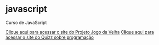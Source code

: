 # javascript
 Curso de JavaScript 

<a href="https://devlucasfernandes02.github.io/jogo-da-velha/">Clique aqui para acessar o site do Projeto Jogo da Velha</a>
<a href="https://devlucasfernandes02.github.io/quizz/">Clique aqui para acessar o site do Quizz sobre programação</a>
